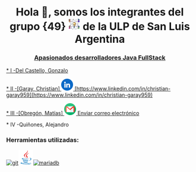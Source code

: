 <h1 align="center">Hola 👋, somos los integrantes del grupo {49}  <img aling="center" src="ideas.png" whidt="250" style="max-width: 100%;"/>  de la ULP de San Luis Argentina<a href="https://github.com/GonzaloDelCastello/universidadgrupo49/README.md"></h1>


<h3 align="center">Apasionados desarrolladores Java FullStack</h3>
<p>* I -Del Castello, Gonzalo</p>
<p>* II -[Garay, Christian]  <img aling="center" src="linkedin (1).png" whidt="25" style="max-width: 50%;"/> [https://www.linkedin.com/in/christian-garay959](https://www.linkedin.com/in/christian-garay959) </p>
<p>* III -[Obregón, Matías]  <img aling="center" src="gmail (1).png" whidt="25" style="max-width: 50%;"/> <a href="mailto:obregonmati@gmail.com">Enviar correo electrónico</a> </p>
<p>* IV -Quiñones, Alejandro</p>
<h3 align="left">Herramientas utilizadas:</h3>

<p align="left"> 

<a href="https://git-scm.com/" target="_blank" rel="noreferrer"><img src="https://www.vectorlogo.zone/logos/git-scm/git-scm-icon.svg" alt="git" width="40" height="40"/></a><a href="https://www.java.com" target="_blank" rel="noreferrer"><img src="https://raw.githubusercontent.com/devicons/devicon/master/icons/java/java-original.svg" alt="java" width="40" height="40"/></a><a href="https://mariadb.org/" target="_blank" rel="noreferrer"><img src="https://www.vectorlogo.zone/logos/mariadb/mariadb-icon.svg" alt="mariadb" width="40" height="40"/></a>
</p>
